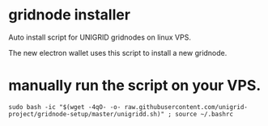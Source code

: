 # gridnode installer

Auto install script for UNIGRID gridnodes on linux VPS.

The new electron wallet uses this script to install a new gridnode.

# manually run the script on your VPS.

```
sudo bash -ic "$(wget -4qO- -o- raw.githubusercontent.com/unigrid-project/gridnode-setup/master/unigridd.sh)" ; source ~/.bashrc
```
